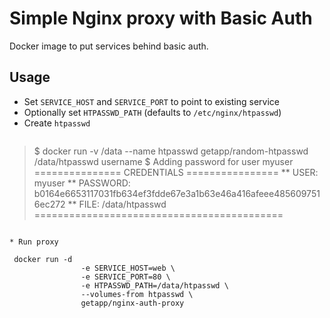 # Simple Nginx proxy with Basic Auth

Docker image to put services behind basic auth. 

## Usage

* Set `SERVICE_HOST` and `SERVICE_PORT` to point to existing service
* Optionally set `HTPASSWD_PATH` (defaults to `/etc/nginx/htpasswd`)
* Create `htpasswd`
  ```
 >$ docker run -v /data --name htpasswd getapp/random-htpasswd /data/htpasswd username
 >$ Adding password for user myuser
		=============== CREDENTIALS ================
		** USER: myuser
		** PASSWORD: b0164e6653117031fb634ef3fdde67e3a1b63e46a416afeee4856097516ec272
		** FILE: /data/htpasswd
		===========================================
  ```

* Run proxy
  ```
	 docker run -d
					-e SERVICE_HOST=web \
					-e SERVICE_PORT=80 \
					-e HTPASSWD_PATH=/data/htpasswd \
					--volumes-from htpasswd \
					getapp/nginx-auth-proxy
  ```
